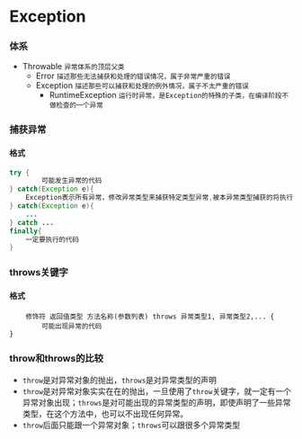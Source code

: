 # Exception

### 体系

* Throwable `异常体系的顶层父类`
  * Error `描述那些无法捕获和处理的错误情况，属于非常严重的错误`
  * Exception `描述那些可以捕获和处理的例外情况，属于不太严重的错误`
    * RuntimeException `运行时异常，是Exception的特殊的子类，在编译阶段不做检查的一个异常`

### 捕获异常

#### 格式

```java
try {
 	 	可能发生异常的代码
} catch(Exception e){
    Exception表示所有异常，修改异常类型来捕获特定类型异常,被本异常类型捕获的将执行该处代码块
} catch(Exception e){
    ...
} catch ...  
finally{
 	一定要执行的代码
}
```

### throws关键字

#### 格式

```
 	修饰符 返回值类型 方法名称(参数列表) throws 异常类型1, 异常类型2,... {
 	 	可能出现异常的代码
}
```

### throw和throws的比较

* `throw`是对异常对象的抛出，`throws`是对异常类型的声明
* `throw`是对异常对象实实在在的抛出，一旦使用了`throw`关键字，就一定有一个异常对象出现；`throws`是对可能出现的异常类型的声明，即使声明了一些异常类型，在这个方法中，也可以不出现任何异常。
* `throw`后面只能跟一个异常对象；`throws`可以跟很多个异常类型



